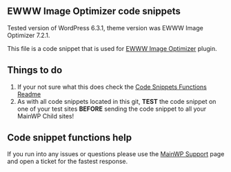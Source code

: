 ## EWWW Image Optimizer code snippets

Tested version of WordPress 6.3.1, theme version was EWWW Image Optimizer 7.2.1.

This file is a code snippet that is used for [EWWW Image Optimizer](https://wordpress.org/plugins/ewww-image-optimizer/) plugin. 

## Things to do

1. If your not sure what this does check the [Code Snippets Functions Readme](https://github.com/mainwp/Code-Snippets-Functions/blob/master/README.md)
2. As with all code snippets located in this git, **TEST** the code snippet on one of your test sites **BEFORE** sending the code snippet to all your MainWP Child sites!

## Code snippet functions help

If you run into any issues or questions please use the [MainWP Support](https://mainwp.com/support/) page and open a ticket for the fastest response.
